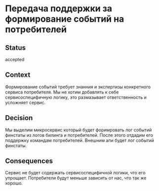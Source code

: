 # Передача поддержки за формирование событий на потребителей

## Status

accepted

## Context

Формирование событий требует знанния и экспертизы конкретного сервиса потребителя.
Мы не хотим добавлять к себе сервисоспецифичную логику, 
это размазывает ответственность и усложняет сервис.

## Decision


Мы выделим микросервис который будет форимровать лог событий финстаты из логов билинга и 
потребителей. После этого отдадим его поддержку командам потребителей. 
Внешним апи будет лог событий финстаты.

## Consequences

Сервис не будет содержать сервисоспецифичной логики, что его упрощает. 
Потребители будут меньше зависить от нас, что так же хорошо.